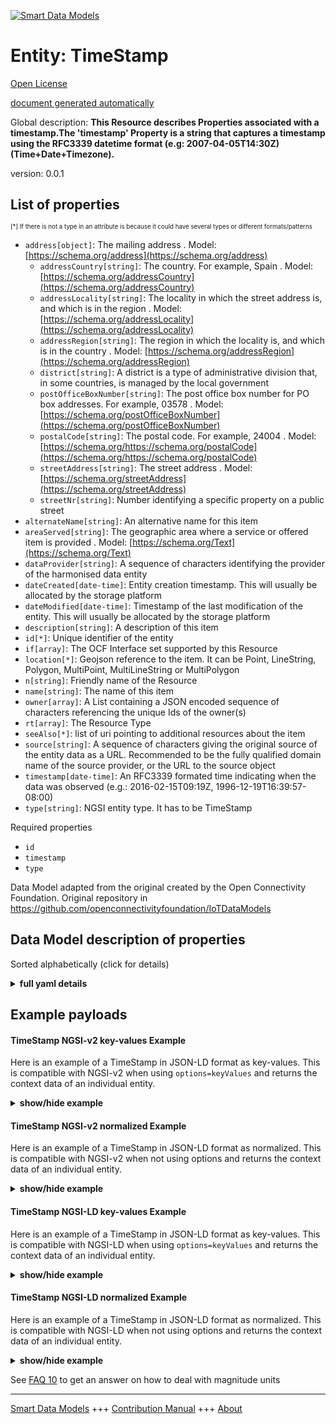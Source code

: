 <!-- 10-Header -->    
[![Smart Data Models](https://smartdatamodels.org/wp-content/uploads/2022/01/SmartDataModels_logo.png "Logo")](https://smartdatamodels.org)    
Entity: TimeStamp    
=================<!-- /10-Header -->    
<!-- 15-License -->    
[Open License](https://github.com/smart-data-models//dataModel.OCF/blob/master/TimeStamp/LICENSE.md)    
[document generated automatically](https://docs.google.com/presentation/d/e/2PACX-1vTs-Ng5dIAwkg91oTTUdt8ua7woBXhPnwavZ0FxgR8BsAI_Ek3C5q97Nd94HS8KhP-r_quD4H0fgyt3/pub?start=false&loop=false&delayms=3000#slide=id.gb715ace035_0_60)    
<!-- /15-License -->    
<!-- 20-Description -->    
Global description: **This Resource describes Properties associated with a timestamp.The 'timestamp' Property is a string that captures a timestamp using the RFC3339 datetime format (e.g: 2007-04-05T14:30Z) (Time+Date+Timezone).**    
version: 0.0.1    
<!-- /20-Description -->    
<!-- 30-PropertiesList -->    
## List of properties    
<sup><sub>[*] If there is not a type in an attribute is because it could have several types or different formats/patterns</sub></sup>    
- `address[object]`: The mailing address  . Model: [https://schema.org/address](https://schema.org/address)	- `addressCountry[string]`: The country. For example, Spain  . Model: [https://schema.org/addressCountry](https://schema.org/addressCountry)    
	- `addressLocality[string]`: The locality in which the street address is, and which is in the region  . Model: [https://schema.org/addressLocality](https://schema.org/addressLocality)    
	- `addressRegion[string]`: The region in which the locality is, and which is in the country  . Model: [https://schema.org/addressRegion](https://schema.org/addressRegion)    
	- `district[string]`: A district is a type of administrative division that, in some countries, is managed by the local government      
	- `postOfficeBoxNumber[string]`: The post office box number for PO box addresses. For example, 03578  . Model: [https://schema.org/postOfficeBoxNumber](https://schema.org/postOfficeBoxNumber)    
	- `postalCode[string]`: The postal code. For example, 24004  . Model: [https://schema.org/https://schema.org/postalCode](https://schema.org/https://schema.org/postalCode)    
	- `streetAddress[string]`: The street address  . Model: [https://schema.org/streetAddress](https://schema.org/streetAddress)    
	- `streetNr[string]`: Number identifying a specific property on a public street      
- `alternateName[string]`: An alternative name for this item  - `areaServed[string]`: The geographic area where a service or offered item is provided  . Model: [https://schema.org/Text](https://schema.org/Text)- `dataProvider[string]`: A sequence of characters identifying the provider of the harmonised data entity  - `dateCreated[date-time]`: Entity creation timestamp. This will usually be allocated by the storage platform  - `dateModified[date-time]`: Timestamp of the last modification of the entity. This will usually be allocated by the storage platform  - `description[string]`: A description of this item  - `id[*]`: Unique identifier of the entity  - `if[array]`: The OCF Interface set supported by this Resource  - `location[*]`: Geojson reference to the item. It can be Point, LineString, Polygon, MultiPoint, MultiLineString or MultiPolygon  - `n[string]`: Friendly name of the Resource  - `name[string]`: The name of this item  - `owner[array]`: A List containing a JSON encoded sequence of characters referencing the unique Ids of the owner(s)  - `rt[array]`: The Resource Type  - `seeAlso[*]`: list of uri pointing to additional resources about the item  - `source[string]`: A sequence of characters giving the original source of the entity data as a URL. Recommended to be the fully qualified domain name of the source provider, or the URL to the source object  - `timestamp[date-time]`: An RFC3339 formated time indicating when the data was observed (e.g.: 2016-02-15T09:19Z, 1996-12-19T16:39:57-08:00)  - `type[string]`: NGSI entity type. It has to be TimeStamp  <!-- /30-PropertiesList -->    
<!-- 35-RequiredProperties -->    
Required properties    
- `id`  - `timestamp`  - `type`  <!-- /35-RequiredProperties -->    
<!-- 40-RequiredProperties -->    
Data Model adapted from the original created by the Open Connectivity Foundation. Original repository in https://github.com/openconnectivityfoundation/IoTDataModels    
<!-- /40-RequiredProperties -->    
<!-- 50-DataModelHeader -->    
## Data Model description of properties    
Sorted alphabetically (click for details)    
<!-- /50-DataModelHeader -->    
<!-- 60-ModelYaml -->    
<details><summary><strong>full yaml details</strong></summary>      
```yaml    
TimeStamp:      
  description: 'This Resource describes Properties associated with a timestamp.The ''timestamp'' Property is a string that captures a timestamp using the RFC3339 datetime format (e.g: 2007-04-05T14:30Z) (Time+Date+Timezone).'      
  properties:      
    address:      
      description: The mailing address      
      properties:      
        addressCountry:      
          description: 'The country. For example, Spain'      
          type: string      
          x-ngsi:      
            model: https://schema.org/addressCountry      
            type: Property      
        addressLocality:      
          description: 'The locality in which the street address is, and which is in the region'      
          type: string      
          x-ngsi:      
            model: https://schema.org/addressLocality      
            type: Property      
        addressRegion:      
          description: 'The region in which the locality is, and which is in the country'      
          type: string      
          x-ngsi:      
            model: https://schema.org/addressRegion      
            type: Property      
        district:      
          description: 'A district is a type of administrative division that, in some countries, is managed by the local government'      
          type: string      
          x-ngsi:      
            type: Property      
        postOfficeBoxNumber:      
          description: 'The post office box number for PO box addresses. For example, 03578'      
          type: string      
          x-ngsi:      
            model: https://schema.org/postOfficeBoxNumber      
            type: Property      
        postalCode:      
          description: 'The postal code. For example, 24004'      
          type: string      
          x-ngsi:      
            model: https://schema.org/https://schema.org/postalCode      
            type: Property      
        streetAddress:      
          description: The street address      
          type: string      
          x-ngsi:      
            model: https://schema.org/streetAddress      
            type: Property      
        streetNr:      
          description: Number identifying a specific property on a public street      
          type: string      
          x-ngsi:      
            type: Property      
      type: object      
      x-ngsi:      
        model: https://schema.org/address      
        type: Property      
    alternateName:      
      description: An alternative name for this item      
      type: string      
      x-ngsi:      
        type: Property      
    areaServed:      
      description: The geographic area where a service or offered item is provided      
      type: string      
      x-ngsi:      
        model: https://schema.org/Text      
        type: Property      
    dataProvider:      
      description: A sequence of characters identifying the provider of the harmonised data entity      
      type: string      
      x-ngsi:      
        type: Property      
    dateCreated:      
      description: Entity creation timestamp. This will usually be allocated by the storage platform      
      format: date-time      
      type: string      
      x-ngsi:      
        type: Property      
    dateModified:      
      description: Timestamp of the last modification of the entity. This will usually be allocated by the storage platform      
      format: date-time      
      type: string      
      x-ngsi:      
        type: Property      
    description:      
      description: A description of this item      
      type: string      
      x-ngsi:      
        type: Property      
    id:      
      anyOf:      
        - description: Identifier format of any NGSI entity      
          maxLength: 256      
          minLength: 1      
          pattern: ^[\w\-\.\{\}\$\+\*\[\]`|~^@!,:\\]+$      
          type: string      
          x-ngsi:      
            type: Property      
        - description: Identifier format of any NGSI entity      
          format: uri      
          type: string      
          x-ngsi:      
            type: Property      
      description: Unique identifier of the entity      
      x-ngsi:      
        type: Property      
    if:      
      description: The OCF Interface set supported by this Resource      
      items:      
        enum:      
          - oic.if.s      
          - oic.if.r      
          - oic.if.baseline      
        type: string      
      minItems: 2      
      readOnly: true      
      type: array      
      uniqueItems: true      
      x-ngsi:      
        type: Property      
    location:      
      description: 'Geojson reference to the item. It can be Point, LineString, Polygon, MultiPoint, MultiLineString or MultiPolygon'      
      oneOf:      
        - description: Geojson reference to the item. Point      
          properties:      
            bbox:      
              items:      
                type: number      
              minItems: 4      
              type: array      
            coordinates:      
              items:      
                type: number      
              minItems: 2      
              type: array      
            type:      
              enum:      
                - Point      
              type: string      
          required:      
            - type      
            - coordinates      
          title: GeoJSON Point      
          type: object      
          x-ngsi:      
            type: GeoProperty      
        - description: Geojson reference to the item. LineString      
          properties:      
            bbox:      
              items:      
                type: number      
              minItems: 4      
              type: array      
            coordinates:      
              items:      
                items:      
                  type: number      
                minItems: 2      
                type: array      
              minItems: 2      
              type: array      
            type:      
              enum:      
                - LineString      
              type: string      
          required:      
            - type      
            - coordinates      
          title: GeoJSON LineString      
          type: object      
          x-ngsi:      
            type: GeoProperty      
        - description: Geojson reference to the item. Polygon      
          properties:      
            bbox:      
              items:      
                type: number      
              minItems: 4      
              type: array      
            coordinates:      
              items:      
                items:      
                  items:      
                    type: number      
                  minItems: 2      
                  type: array      
                minItems: 4      
                type: array      
              type: array      
            type:      
              enum:      
                - Polygon      
              type: string      
          required:      
            - type      
            - coordinates      
          title: GeoJSON Polygon      
          type: object      
          x-ngsi:      
            type: GeoProperty      
        - description: Geojson reference to the item. MultiPoint      
          properties:      
            bbox:      
              items:      
                type: number      
              minItems: 4      
              type: array      
            coordinates:      
              items:      
                items:      
                  type: number      
                minItems: 2      
                type: array      
              type: array      
            type:      
              enum:      
                - MultiPoint      
              type: string      
          required:      
            - type      
            - coordinates      
          title: GeoJSON MultiPoint      
          type: object      
          x-ngsi:      
            type: GeoProperty      
        - description: Geojson reference to the item. MultiLineString      
          properties:      
            bbox:      
              items:      
                type: number      
              minItems: 4      
              type: array      
            coordinates:      
              items:      
                items:      
                  items:      
                    type: number      
                  minItems: 2      
                  type: array      
                minItems: 2      
                type: array      
              type: array      
            type:      
              enum:      
                - MultiLineString      
              type: string      
          required:      
            - type      
            - coordinates      
          title: GeoJSON MultiLineString      
          type: object      
          x-ngsi:      
            type: GeoProperty      
        - description: Geojson reference to the item. MultiLineString      
          properties:      
            bbox:      
              items:      
                type: number      
              minItems: 4      
              type: array      
            coordinates:      
              items:      
                items:      
                  items:      
                    items:      
                      type: number      
                    minItems: 2      
                    type: array      
                  minItems: 4      
                  type: array      
                type: array      
              type: array      
            type:      
              enum:      
                - MultiPolygon      
              type: string      
          required:      
            - type      
            - coordinates      
          title: GeoJSON MultiPolygon      
          type: object      
          x-ngsi:      
            type: GeoProperty      
      x-ngsi:      
        type: GeoProperty      
    n:      
      description: Friendly name of the Resource      
      maxLength: 64      
      readOnly: true      
      type: string      
      x-ngsi:      
        type: Property      
    name:      
      description: The name of this item      
      type: string      
      x-ngsi:      
        type: Property      
    owner:      
      description: A List containing a JSON encoded sequence of characters referencing the unique Ids of the owner(s)      
      items:      
        anyOf:      
          - description: Identifier format of any NGSI entity      
            maxLength: 256      
            minLength: 1      
            pattern: ^[\w\-\.\{\}\$\+\*\[\]`|~^@!,:\\]+$      
            type: string      
            x-ngsi:      
              type: Property      
          - description: Identifier format of any NGSI entity      
            format: uri      
            type: string      
            x-ngsi:      
              type: Property      
        description: Unique identifier of the entity      
        x-ngsi:      
          type: Property      
      type: array      
      x-ngsi:      
        type: Property      
    rt:      
      description: The Resource Type      
      items:      
        enum:      
          - oic.r.time.stamp      
        maxLength: 64      
        type: string      
      minItems: 1      
      readOnly: true      
      type: array      
      uniqueItems: true      
      x-ngsi:      
        type: Property      
    seeAlso:      
      description: list of uri pointing to additional resources about the item      
      oneOf:      
        - items:      
            format: uri      
            type: string      
          minItems: 1      
          type: array      
        - format: uri      
          type: string      
      x-ngsi:      
        type: Property      
    source:      
      description: 'A sequence of characters giving the original source of the entity data as a URL. Recommended to be the fully qualified domain name of the source provider, or the URL to the source object'      
      type: string      
      x-ngsi:      
        type: Property      
    timestamp:      
      description: 'An RFC3339 formated time indicating when the data was observed (e.g.: 2016-02-15T09:19Z, 1996-12-19T16:39:57-08:00)'      
      format: date-time      
      readOnly: true      
      type: string      
      x-ngsi:      
        type: Property      
    type:      
      description: NGSI entity type. It has to be TimeStamp      
      enum:      
        - TimeStamp      
      type: string      
      x-ngsi:      
        type: Property      
  required:      
    - timestamp      
    - id      
    - type      
  type: object      
  x-derived-from: https://raw.githubusercontent.com/openconnectivityfoundation/IoTDataModels/master/TimeStampResURI.swagger.json      
  x-disclaimer: 'Redistribution and use in source and binary forms, with or without modification, are permitted  provided that the license conditions are met. Copyleft (c) 2022 Contributors to Smart Data Models Program'      
  x-license-url: https://github.com/smart-data-models/dataModel.OCF/blob/master/TimeStamp/LICENSE.md      
  x-model-schema: https://smart-data-models.github.io/dataModel.OCF/TimeStamp/schema.json      
  x-model-tags: OCF      
  x-version: 0.0.1      
```    
</details>      
<!-- /60-ModelYaml -->    
<!-- 70-MiddleNotes -->    
<!-- /70-MiddleNotes -->    
<!-- 80-Examples -->    
## Example payloads      
#### TimeStamp NGSI-v2 key-values Example      
Here is an example of a TimeStamp in JSON-LD format as key-values. This is compatible with NGSI-v2 when  using `options=keyValues` and returns the context data of an individual entity.    
<details><summary><strong>show/hide example</strong></summary>      
```json  
{  
  "id": "urn:ngsi-ld:TimeStamp:id:WZTE:82421948",  
  "dateCreated": "1991-02-08T18:14:04Z",  
  "dateModified": "1976-09-20T18:37:42Z",  
  "source": "Line beyond its particularly tree whom. Kind miss artist truth trouble behavior style.",  
  "name": "Partner stock four. Region as true develop so",  
  "alternateName": "Onto knowledge other his offer face country. Almo",  
  "description": "Every manage political record word group food break. Picture suddenly drug rule bring determine some forward. Beyond chair recently and.",  
  "dataProvider": "Own available buy country store build before. Already against which continue. Look roa",  
  "owner": [  
    "urn:ngsi-ld:TimeStamp:items:UJLN:86914131",  
    "urn:ngsi-ld:TimeStamp:items:GILX:20870916"  
  ],  
  "seeAlso": [  
    "urn:ngsi-ld:TimeStamp:items:QIDT:79230225"  
  ],  
  "location": {  
    "type": "Point",  
    "coordinates": [  
      28.732768,  
      177.344405  
    ]  
  },  
  "address": {  
    "streetAddress": "Likely improve n",  
    "addressLocality": "School name care several loss particular. Opportunity throughout take car financial security.",  
    "addressRegion": "Organization recogni",  
    "addressCountry": "Industry product another knowledge else citizen month. Traditional page a although for study ",  
    "postalCode": "First degree response able state more. Couple part cup few. Beyond take however ball.",  
    "postOfficeBoxNumber": "Son break either president stage population boy. Everything affect American race.",  
    "streetNr": "Water voice",  
    "district": "Full per among clearly. Face house nature fall long dream answer conference. Rock few structure federal board night loss."  
  },  
  "areaServed": "Buy break marriage also friend reach. Turn phone heart window. Assume be seek article.",  
  "rt": [  
    "oic.r.time.stamp"  
  ],  
  "timestamp": "1976-09-03T16:55:11Z",  
  "n": "Million larg",  
  "if": [  
    "oic.if.s",  
    "oic.if.r"  
  ],  
  "type": "TimeStamp"  
}  
```  
</details>    
#### TimeStamp NGSI-v2 normalized Example      
Here is an example of a TimeStamp in JSON-LD format as normalized. This is compatible with NGSI-v2 when not using options and returns the context data of an individual entity.    
<details><summary><strong>show/hide example</strong></summary>      
```json  
{  
  "id": "urn:ngsi-ld:TimeStamp:id:WZTE:82421948",  
  "dateCreated": {  
    "type": "DateTime",  
    "value": "1991-02-08T18:14:04Z"  
  },  
  "dateModified": {  
    "type": "DateTime",  
    "value": "1976-09-20T18:37:42Z"  
  },  
  "source": {  
    "type": "Text",  
    "value": "Line beyond its particularly tree whom. Kind miss artist truth trouble behavior style."  
  },  
  "name": {  
    "type": "Text",  
    "value": "Partner stock four. Region as true develop so"  
  },  
  "alternateName": {  
    "type": "Text",  
    "value": "Onto knowledge other his offer face country. Almo"  
  },  
  "description": {  
    "type": "Text",  
    "value": "Every manage political record word group food break. Picture suddenly drug rule bring determine some forward. Beyond chair recently and."  
  },  
  "dataProvider": {  
    "type": "Text",  
    "value": "Own available buy country store build before. Already against which continue. Look roa"  
  },  
  "owner": {  
    "type": "StructuredValue",  
    "value": [  
      "urn:ngsi-ld:TimeStamp:items:UJLN:86914131",  
      "urn:ngsi-ld:TimeStamp:items:GILX:20870916"  
    ]  
  },  
  "seeAlso": {  
    "type": "StructuredValue",  
    "value": [  
      "urn:ngsi-ld:TimeStamp:items:QIDT:79230225"  
    ]  
  },  
  "location": {  
    "type": "geo:json",  
    "value": {  
      "type": "Point",  
      "coordinates": [  
        28.732768,  
        177.344405  
      ]  
    }  
  },  
  "address": {  
    "type": "StructuredValue",  
    "value": {  
      "streetAddress": "Likely improve n",  
      "addressLocality": "School name care several loss particular. Opportunity throughout take car financial security.",  
      "addressRegion": "Organization recogni",  
      "addressCountry": "Industry product another knowledge else citizen month. Traditional page a although for study ",  
      "postalCode": "First degree response able state more. Couple part cup few. Beyond take however ball.",  
      "postOfficeBoxNumber": "Son break either president stage population boy. Everything affect American race.",  
      "streetNr": "Water voice",  
      "district": "Full per among clearly. Face house nature fall long dream answer conference. Rock few structure federal board night loss."  
    }  
  },  
  "areaServed": {  
    "type": "Text",  
    "value": "Buy break marriage also friend reach. Turn phone heart window. Assume be seek article."  
  },  
  "rt": {  
    "type": "StructuredValue",  
    "value": [  
      "oic.r.time.stamp"  
    ]  
  },  
  "timestamp": {  
    "type": "DateTime",  
    "value": "1976-09-03T16:55:11Z"  
  },  
  "n": {  
    "type": "Text",  
    "value": "Million larg"  
  },  
  "if": {  
    "type": "StructuredValue",  
    "value": [  
      "oic.if.s",  
      "oic.if.r"  
    ]  
  },  
  "type": "TimeStamp"  
}  
```  
</details>    
#### TimeStamp NGSI-LD key-values Example      
Here is an example of a TimeStamp in JSON-LD format as key-values. This is compatible with NGSI-LD when  using `options=keyValues` and returns the context data of an individual entity.    
<details><summary><strong>show/hide example</strong></summary>      
```json  
{  
  "id": "urn:ngsi-ld:TimeStamp:id:WZTE:82421948",  
  "dateCreated": "1991-02-08T18:14:04Z",  
  "dateModified": "1976-09-20T18:37:42Z",  
  "source": "Line beyond its particularly tree whom. Kind miss artist truth trouble behavior style.",  
  "name": "Partner stock four. Region as true develop so",  
  "alternateName": "Onto knowledge other his offer face country. Almo",  
  "description": "Every manage political record word group food break. Picture suddenly drug rule bring determine some forward. Beyond chair recently and.",  
  "dataProvider": "Own available buy country store build before. Already against which continue. Look roa",  
  "owner": [  
    "urn:ngsi-ld:TimeStamp:items:UJLN:86914131",  
    "urn:ngsi-ld:TimeStamp:items:GILX:20870916"  
  ],  
  "seeAlso": [  
    "urn:ngsi-ld:TimeStamp:items:QIDT:79230225"  
  ],  
  "location": {  
    "type": "Point",  
    "coordinates": [  
      28.732768,  
      177.344405  
    ]  
  },  
  "address": {  
    "streetAddress": "Likely improve n",  
    "addressLocality": "School name care several loss particular. Opportunity throughout take car financial security.",  
    "addressRegion": "Organization recogni",  
    "addressCountry": "Industry product another knowledge else citizen month. Traditional page a although for study ",  
    "postalCode": "First degree response able state more. Couple part cup few. Beyond take however ball.",  
    "postOfficeBoxNumber": "Son break either president stage population boy. Everything affect American race.",  
    "streetNr": "Water voice",  
    "district": "Full per among clearly. Face house nature fall long dream answer conference. Rock few structure federal board night loss."  
  },  
  "areaServed": "Buy break marriage also friend reach. Turn phone heart window. Assume be seek article.",  
  "rt": [  
    "oic.r.time.stamp"  
  ],  
  "timestamp": "1976-09-03T16:55:11Z",  
  "n": "Million larg",  
  "if": [  
    "oic.if.s",  
    "oic.if.r"  
  ],  
  "type": "TimeStamp",  
  "@context": [  
    "https://smartdatamodels.org/context.jsonld"  
  ]  
}  
```  
</details>    
#### TimeStamp NGSI-LD normalized Example      
Here is an example of a TimeStamp in JSON-LD format as normalized. This is compatible with NGSI-LD when not using options and returns the context data of an individual entity.    
<details><summary><strong>show/hide example</strong></summary>      
```json  
{  
    "id": "urn:ngsi-ld:TimeStamp:id:WZTE:82421948",  
    "dateCreated": {  
        "type": "Property",  
        "value": {  
            "@type": "DateTime",  
            "@value": "1991-02-08T18:14:04Z"  
        }  
    },  
    "dateModified": {  
        "type": "Property",  
        "value": {  
            "@type": "DateTime",  
            "@value": "1976-09-20T18:37:42Z"  
        }  
    },  
    "source": {  
        "type": "Property",  
        "value": "Line beyond its particularly tree whom. Kind miss artist truth trouble behavior style."  
    },  
    "name": {  
        "type": "Property",  
        "value": "Partner stock four. Region as true develop so"  
    },  
    "alternateName": {  
        "type": "Property",  
        "value": "Onto knowledge other his offer face country. Almo"  
    },  
    "description": {  
        "type": "Property",  
        "value": "Every manage political record word group food break. Picture suddenly drug rule bring determine some forward. Beyond chair recently and."  
    },  
    "dataProvider": {  
        "type": "Property",  
        "value": "Own available buy country store build before. Already against which continue. Look roa"  
    },  
    "owner": {  
        "type": "Property",  
        "value": [  
            "urn:ngsi-ld:TimeStamp:items:UJLN:86914131",  
            "urn:ngsi-ld:TimeStamp:items:GILX:20870916"  
        ]  
    },  
    "seeAlso": {  
        "type": "Property",  
        "value": [  
            "urn:ngsi-ld:TimeStamp:items:QIDT:79230225"  
        ]  
    },  
    "location": {  
        "type": "GeoProperty",  
        "value": {  
            "type": "Point",  
            "coordinates": [  
                28.732768,  
                177.344405  
            ]  
        }  
    },  
    "address": {  
        "type": "Property",  
        "value": {  
            "streetAddress": "Likely improve n",  
            "addressLocality": "School name care several loss particular. Opportunity throughout take car financial security.",  
            "addressRegion": "Organization recogni",  
            "addressCountry": "Industry product another knowledge else citizen month. Traditional page a although for study ",  
            "postalCode": "First degree response able state more. Couple part cup few. Beyond take however ball.",  
            "postOfficeBoxNumber": "Son break either president stage population boy. Everything affect American race.",  
            "streetNr": "Water voice",  
            "district": "Full per among clearly. Face house nature fall long dream answer conference. Rock few structure federal board night loss."  
        }  
    },  
    "areaServed": {  
        "type": "Property",  
        "value": "Buy break marriage also friend reach. Turn phone heart window. Assume be seek article."  
    },  
    "rt": {  
        "type": "Property",  
        "value": [  
            "oic.r.time.stamp"  
        ]  
    },  
    "timestamp": {  
        "type": "Property",  
        "value": {  
            "@type": "DateTime",  
            "@value": "1976-09-03T16:55:11Z"  
        }  
    },  
    "n": {  
        "type": "Property",  
        "value": "Million larg"  
    },  
    "if": {  
        "type": "Property",  
        "value": [  
            "oic.if.s",  
            "oic.if.r"  
        ]  
    },  
    "type": "TimeStamp",  
    "@context": [  
        "https://smartdatamodels.org/context.jsonld"  
    ]  
}  
```  
</details><!-- /80-Examples -->    
<!-- 90-FooterNotes -->    
<!-- /90-FooterNotes -->    
<!-- 95-Units -->    
See [FAQ 10](https://smartdatamodels.org/index.php/faqs/) to get an answer on how to deal with magnitude units    
<!-- /95-Units -->    
<!-- 97-LastFooter -->    
---    
[Smart Data Models](https://smartdatamodels.org) +++ [Contribution Manual](https://bit.ly/contribution_manual) +++ [About](https://bit.ly/Introduction_SDM)<!-- /97-LastFooter -->    
